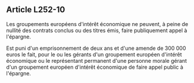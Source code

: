 Article L252-10
----
Les groupements européens d'intérêt économique ne peuvent, à peine de nullité
des contrats conclus ou des titres émis, faire publiquement appel à l'épargne.

Est puni d'un emprisonnement de deux ans et d'une amende de 300 000 euros le
fait, pour le ou les gérants d'un groupement européen d'intérêt économique ou le
représentant permanent d'une personne morale gérant d'un groupement européen
d'intérêt économique de faire appel public à l'épargne.

